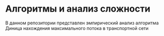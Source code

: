 # Алгоритмы и анализ сложности
В данном репозитории представлен эмпирический анализ алгоритма Диница нахождения максимального потока в транспортной сети
